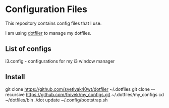 # Configuration Files
This repository contains config files that I use.

I am using [dotfiler](https://github.com/svetlyak40wt/dotfiler) to manage my dotfiles.

## List of configs
i3.config - configurations for my i3 window manager

## Install
git clone https://github.com/svetlyak40wt/dotfiler ~/.dotfiles
git clone --recursive https://github.com/fnivek/my_configs.git ~/.dotfiles/my_configs
cd ~/dotfiles/bin
./dot update
~/.config/bootstrap.sh

